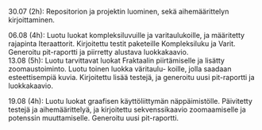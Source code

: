 30.07 (2h): Repositorion ja projektin luominen, sekä aihemäärittelyn kirjoittaminen.

06.08 (4h): Luotu luokat kompleksiluvuille ja varitaulukoille, ja määritetty rajapinta Iteraattorit. Kirjoitettu testit
            paketeille Kompleksiluku ja Varit. Generoitu pit-raportti ja piirretty alustava luokkakaavio.  
13.08 (5h): Luotu tarvittavat luokat Fraktaalin piirtämiselle ja lisätty zoomaustoiminto. Luotu toinen luokka väritaulu-
            koille, jolla saadaan esteettisempiä kuvia. Kirjoitettu lisää testejä, ja generoitu uusi pit-raportti
            ja luokkakaavio.
            
19.08 (4h): Luotu luokat graafisen käyttöliittymän näppäimistölle. Päivitetty testejä ja aihemäärittelyä, ja kirjoitettu
            sekvenssikaavio zoomaamiselle ja potenssin muuttamiselle. Generoitu uusi pit-raportti.
